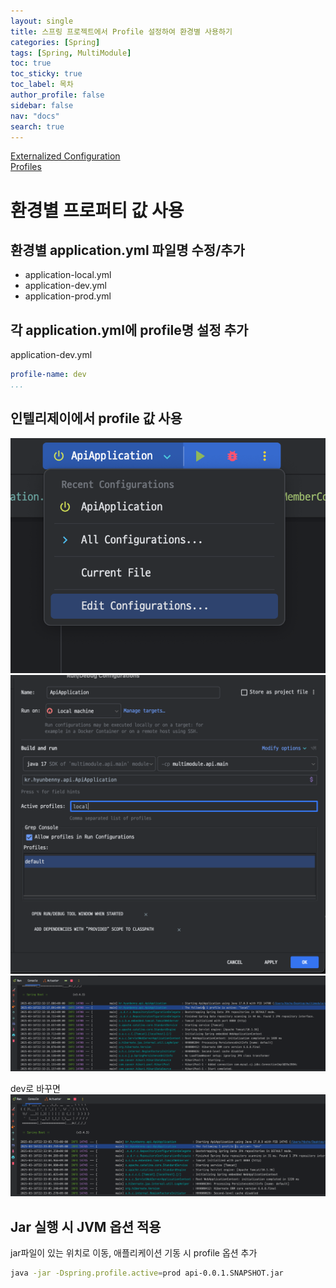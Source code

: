 ```yaml
---
layout: single
title: 스프링 프로젝트에서 Profile 설정하여 환경별 사용하기
categories: [Spring]
tags: [Spring, MultiModule]
toc: true
toc_sticky: true
toc_label: 목차
author_profile: false
sidebar: false
nav: "docs"
search: true
---
```


[Externalized Configuration](https://docs.spring.io/spring-boot/reference/features/external-config.html#features.external-config.files.profile-specific)<br/>
[Profiles](https://docs.spring.io/spring-boot/reference/features/profiles.html#page-title)

# 환경별 프로퍼티 값 사용
## 환경별 application.yml 파일명 수정/추가
- application-local.yml
- application-dev.yml
- application-prod.yml

## 각 application.yml에 profile명 설정 추가
application-dev.yml
```yml
profile-name: dev
...
```


## 인텔리제이에서 profile 값 사용
![](/assets/images/20250316/1.png)
![](/assets/images/20250316/2.png)
![](/assets/images/20250316/3.png)

dev로 바꾸면
![](/assets/images/20250316/4.png)

## Jar 실행 시 JVM 옵션 적용
jar파일이 있는 위치로 이동, 애플리케이션 기동 시 profile 옵션 추가
```bash
java -jar -Dspring.profile.active=prod api-0.0.1.SNAPSHOT.jar
```